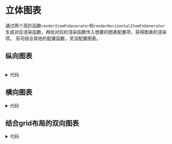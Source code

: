 # 立体图表
通过两个高阶函数`renderItemFnGenerator`和`renderHorizontalItemFnGenerator`生成对应渲染函数，再给对应的渲染函数传入想要的图表配置项，获得图表的渲染项。
另可结合其他的配置函数，灵活配置图表。

<script setup>
import Vertical from '../src/chart/3dBarChart/vertical.vue';
import Horizon from '../src/chart/3dBarChart/horizon.vue';
import GridChart from '../src/chart/3dBarChart/gird-chart.vue';
</script>
<style lang="scss">
.title {
    font-size: 24px;
}
</style>
   
## 纵向图表
<br/>

<Vertical />

<details>
<summary>代码</summary>

```vue
<script setup>
import DataChart from "../component/dataChart.vue";
import { renderItemFnGenerator, get3DBarOption } from '../config/render3DBarChart'

import { computed, onMounted, ref } from 'vue'

const barSource = ref([{
  name:'企业1',
  total:613
},{
  name:'企业2',
  total:243
},{
  name:'企业3',
  total:643
},{
  name:'企业4',
  total:143
},{
  name:'企业5',
  total:423
}])
const barOption = computed(()=>get3DBarOption({
    xAxis: {
      data: barSource.value.map(e => e.name)
    },
    series: [
      {
        name: '企业车辆数',
        type: 'custom',
        renderItem: renderItemFnGenerator(),
        data: barSource.value.map(e => e.total)
      }
    ]
  }))

</script>

<template>
  <DataChart
      class="bar-chart"
      :option="barOption"
      :source="barSource"
    />
</template>
```

</details>


## 横向图表
<Horizon/>

<details>
<summary>代码</summary>

```vue
<script setup>
import DataChart from "../component/dataChart.vue";
import { renderHorizontalItemFnGenerator, getHorizontal3DBarOption } from '../config/render3DBarChart'

import { computed, onMounted, ref } from 'vue'


import { horizontalGreenBar } from '../config/colorFor3d'


const barSource = ref([{
  name:'企业1',
  total:613
},{
  name:'企业2',
  total:243
},{
  name:'企业3',
  total:643
},{
  name:'企业4',
  total:143
},{
  name:'企业5',
  total:423
}])
const barOption = computed(()=>getHorizontal3DBarOption({
    yAxis: {
      data: barSource.value.map(e => e.name)
    },
    grid: {
      top: '10px',
      height: '92%'
    },
    series: [
      {
        name: '企业车辆数',
        type: 'custom',
        renderItem: renderHorizontalItemFnGenerator({
          color:horizontalGreenBar
        }),
        data: barSource.value.map(e => e.total)
      }
    ]
  }))

</script>

<template>
  <DataChart
      class="bar-chart"
      :option="barOption"
      :source="barSource"
    />
</template>

```

</details>

## 结合grid布局的双向图表

<GridChart/>

<details>
<summary>代码</summary>

```vue
<script setup>
import DataChart from "../component/dataChart.vue";
import { renderHorizontalItemFnGenerator, getHorizontal3DBarOption } from '../config/render3DBarChart'

import { getCenterItemLayoutOption } from '../config/grid'


import { getLegendBottom } from '../config/chart-utils'

import { onMounted, ref } from 'vue'


import {
  reverseHorBlueBar,
  horizontalGreenBar
} from '../config/colorFor3d'

const hrBarSource = ref([{
  area: '北京',
  cjNum: 100,
  aiNum: 100,
}, {
  area: '上海',
  cjNum: 200,
  aiNum: 200,
}, {
  area: '广州',
  cjNum: 300,
  aiNum: 300,
}])
const hrBarOption = ref({})
const initHrBarChart = () => {
  hrBarOption.value = getCenterItemLayoutOption(
    getHorizontal3DBarOption({
      color: ['rgba(0,160,255,1)', 'rgba(73,183,92,1)'],
      legend: {
        show: false
      },
      yAxis: {
        data: hrBarSource.value.map((e) => e.area)
      },
      series: [
        {
          name: '油车',
          type: 'custom',
          renderItem: renderHorizontalItemFnGenerator({
            color: reverseHorBlueBar
          }),
          data: hrBarSource.value.map((e) => e.cjNum || '0')
        },
        {
          name: '电车',
          type: 'custom',
          renderItem: renderHorizontalItemFnGenerator({
            color: horizontalGreenBar
          }),
          data: hrBarSource.value.map((e) => e.aiNum || '0')
        }
      ]
    })
  )
}

onMounted(() => {
  initHrBarChart()
})


</script>

<template>
  <div>
    <DataChart class="hr-bar-chart" :option="hrBarOption" :source="hrBarSource" />
  </div>
</template>

<style lang="scss" scoped>
.hr-bar-chart {
  height: 350px;
}
</style>
```

</details>